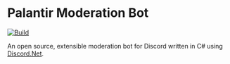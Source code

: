 # Palantir Moderation Bot

[![Build](https://github.com/tnikFi/CoreMod/actions/workflows/build.yml/badge.svg)](https://github.com/tnikFi/CoreMod/actions/workflows/build.yml)

An open source, extensible moderation bot for Discord written in C# using [Discord.Net](https://discordnet.dev/).
